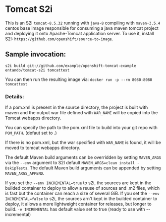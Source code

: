 # Tomcat S2i

This is an S2I `tomcat-8.5.32` running with `java-8` compiling with `maven-3.5.4` centos base image responsible for consuming a java maven tomcat project
and deploying it onto Apache-Tomcat application server.
To use it, install S2I: `https://github.com/openshift/source-to-image`.

## Sample invocation:

`s2i build git://github.com/example/openshift-tomcat-example entando/tomcat-s2i tomcattest`

You can then run the resulting image via:
`docker run -p --rm 8080:8080 tomcattest`

### Details:
If a pom.xml is present in the source directory, the project is built with maven and the
output war file defined with `WAR_NAME` will be copied into the Tomcat webapps directory.

You can specify the path to the pom.xml file to build into your git repo with `POM_PATH`. (defaut set to .)

If there is no pom.xml, but the war specified with `WAR_NAME` is found, it will be moved to tomcat webapps directory.

The default Maven build arguments can be overridden by setting `MAVEN_ARGS` via the `--env` argument to S2I
default `MAVEN_ARGS=clean install -DskipTests`.
The default Maven build arguments can be appended by setting `MAVEN_ARGS_APPEND`.

If you set the `--env INCREMENTAL=true` to s2i, the sources are kept in the builded container
to deploy to allow a reuse of sources and .m2 files, which is fast but the container can reach a size of several GiB.
If you set the `--env INCREMENTAL=false` to s2i, the sources arn't kept in the builded container
to deploy, it allows a more lightweight container for releases, but longer to build.
`-e INCREMENTAL` has default value set to true (ready to use with --incremental)